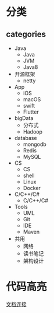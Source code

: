 
# 分类

## categories

* Java
  - Java
  - JVM
  - Java8
* 开源框架
  - netty
* App
  - iOS
  - macOS
  - swift
  - Flutter
* bigData
  - 分布式
  - Hadoop
* database
  - mongodb
  - Redis
  - MySQL
* CS
  - CS
  - shell
  - Linux
  - Docker
* C/C++/C#
  - C/C++/C#
* Tools
  - UML
  - Git
  - IDE
  - Maven
* 共用
  - 网络
  - 读书笔记
  - 架构设计

 
# 代码高亮

[文档连接](https://github.com/github/linguist/blob/master/lib/linguist/languages.yml)